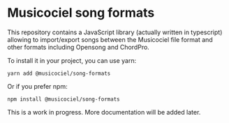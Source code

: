 Musicociel song formats
===

This repository contains a JavaScript library (actually written in typescript) allowing to import/export songs between the Musicociel file format and other formats including Opensong and ChordPro.

To install it in your project, you can use yarn:

```
yarn add @musicociel/song-formats
```

Or if you prefer npm:

```
npm install @musicociel/song-formats
```

This is a work in progress. More documentation will be added later.

